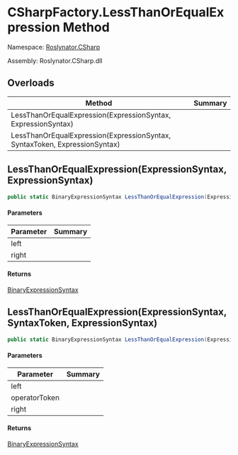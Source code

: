 # CSharpFactory\.LessThanOrEqualExpression Method

Namespace: [Roslynator.CSharp](../../README.md)

Assembly: Roslynator\.CSharp\.dll

## Overloads

| Method | Summary |
| ------ | ------- |
| LessThanOrEqualExpression\(ExpressionSyntax, ExpressionSyntax\) | |
| LessThanOrEqualExpression\(ExpressionSyntax, SyntaxToken, ExpressionSyntax\) | |

## LessThanOrEqualExpression\(ExpressionSyntax, ExpressionSyntax\)

```csharp
public static BinaryExpressionSyntax LessThanOrEqualExpression(ExpressionSyntax left, ExpressionSyntax right)
```

#### Parameters

| Parameter | Summary |
| --------- | ------- |
| left | |
| right | |

#### Returns

[BinaryExpressionSyntax](https://docs.microsoft.com/en-us/dotnet/api/microsoft.codeanalysis.csharp.syntax.binaryexpressionsyntax)


## LessThanOrEqualExpression\(ExpressionSyntax, SyntaxToken, ExpressionSyntax\)

```csharp
public static BinaryExpressionSyntax LessThanOrEqualExpression(ExpressionSyntax left, SyntaxToken operatorToken, ExpressionSyntax right)
```

#### Parameters

| Parameter | Summary |
| --------- | ------- |
| left | |
| operatorToken | |
| right | |

#### Returns

[BinaryExpressionSyntax](https://docs.microsoft.com/en-us/dotnet/api/microsoft.codeanalysis.csharp.syntax.binaryexpressionsyntax)


